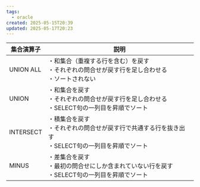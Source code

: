 ```yaml
---
tags:
  - oracle
created: 2025-05-15T20:39
updated: 2025-05-17T20:23
---
```



| 集合演算子     | 説明                                                           |
| --------- | ------------------------------------------------------------ |
| UNION ALL | ・和集合（重複する行を含む）を戻す  <br>・それぞれの問合せが戻す行を足し合わせる<br>・ソートされない      |
| UNION     | ・和集合を戻す  <br>・それぞれの問合せが戻す行を足し合わせる<br>・SELECT句の一列目を昇順でソート     |
| INTERSECT | ・積集合を戻す  <br>・それぞれの問合せが戻す行で共通する行を抜き出す<br>・SELECT句の一列目を昇順でソート |
| MINUS     | ・差集合を戻す  <br>・最初の問合せにしか含まれていない行を戻す<br>・SELECT句の一列目を昇順でソート    |
